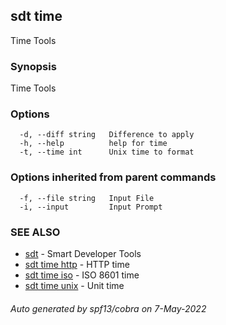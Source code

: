 ## sdt time

Time Tools

### Synopsis

Time Tools

### Options

```
  -d, --diff string   Difference to apply
  -h, --help          help for time
  -t, --time int      Unix time to format
```

### Options inherited from parent commands

```
  -f, --file string   Input File
  -i, --input         Input Prompt
```

### SEE ALSO

* [sdt](sdt.md)	 - Smart Developer Tools
* [sdt time http](sdt_time_http.md)	 - HTTP time
* [sdt time iso](sdt_time_iso.md)	 - ISO 8601 time
* [sdt time unix](sdt_time_unix.md)	 - Unit time

###### Auto generated by spf13/cobra on 7-May-2022
